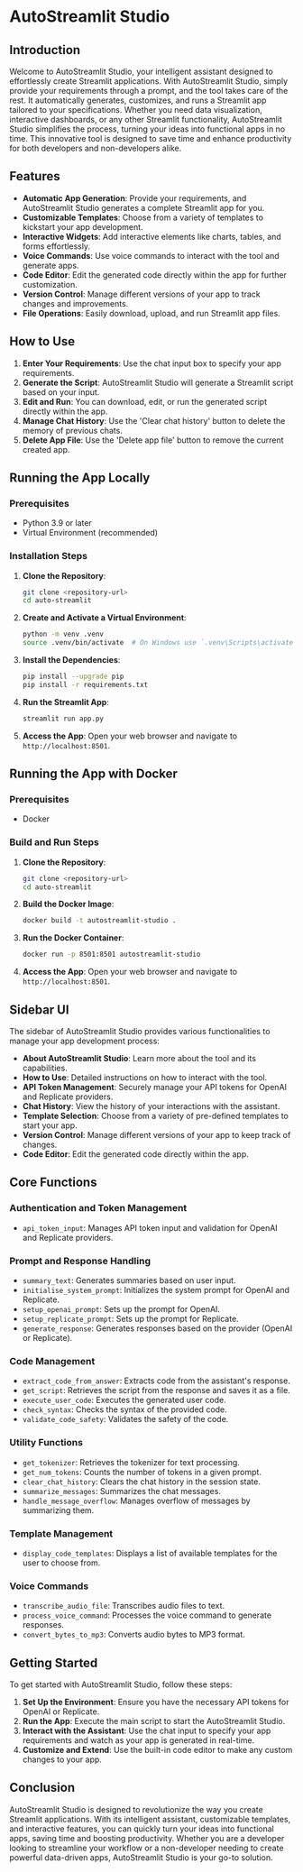 # AutoStreamlit Studio

## Introduction

Welcome to AutoStreamlit Studio, your intelligent assistant designed to effortlessly create Streamlit applications. With AutoStreamlit Studio, simply provide your requirements through a prompt, and the tool takes care of the rest. It automatically generates, customizes, and runs a Streamlit app tailored to your specifications. Whether you need data visualization, interactive dashboards, or any other Streamlit functionality, AutoStreamlit Studio simplifies the process, turning your ideas into functional apps in no time. This innovative tool is designed to save time and enhance productivity for both developers and non-developers alike.

## Features

- **Automatic App Generation**: Provide your requirements, and AutoStreamlit Studio generates a complete Streamlit app for you.
- **Customizable Templates**: Choose from a variety of templates to kickstart your app development.
- **Interactive Widgets**: Add interactive elements like charts, tables, and forms effortlessly.
- **Voice Commands**: Use voice commands to interact with the tool and generate apps.
- **Code Editor**: Edit the generated code directly within the app for further customization.
- **Version Control**: Manage different versions of your app to track changes and improvements.
- **File Operations**: Easily download, upload, and run Streamlit app files.

## How to Use
1. **Enter Your Requirements**: Use the chat input box to specify your app requirements.
2. **Generate the Script**: AutoStreamlit Studio will generate a Streamlit script based on your input.
3. **Edit and Run**: You can download, edit, or run the generated script directly within the app.
4. **Manage Chat History**: Use the 'Clear chat history' button to delete the memory of previous chats.
5. **Delete App File**: Use the 'Delete app file' button to remove the current created app.

## Running the App Locally

### Prerequisites
- Python 3.9 or later
- Virtual Environment (recommended)

### Installation Steps
1. **Clone the Repository**:
    ```sh
    git clone <repository-url>
    cd auto-streamlit
    ```

2. **Create and Activate a Virtual Environment**:
    ```sh
    python -m venv .venv
    source .venv/bin/activate  # On Windows use `.venv\Scripts\activate`
    ```

3. **Install the Dependencies**:
    ```sh
    pip install --upgrade pip
    pip install -r requirements.txt
    ```

4. **Run the Streamlit App**:
    ```sh
    streamlit run app.py
    ```

5. **Access the App**:
    Open your web browser and navigate to `http://localhost:8501`.

## Running the App with Docker

### Prerequisites
- Docker

### Build and Run Steps
1. **Clone the Repository**:
    ```sh
    git clone <repository-url>
    cd auto-streamlit
    ```

2. **Build the Docker Image**:
    ```sh
    docker build -t autostreamlit-studio .
    ```

3. **Run the Docker Container**:
    ```sh
    docker run -p 8501:8501 autostreamlit-studio
    ```

4. **Access the App**:
    Open your web browser and navigate to `http://localhost:8501`.

## Sidebar UI
The sidebar of AutoStreamlit Studio provides various functionalities to manage your app development process:
- **About AutoStreamlit Studio**: Learn more about the tool and its capabilities.
- **How to Use**: Detailed instructions on how to interact with the tool.
- **API Token Management**: Securely manage your API tokens for OpenAI and Replicate providers.
- **Chat History**: View the history of your interactions with the assistant.
- **Template Selection**: Choose from a variety of pre-defined templates to start your app.
- **Version Control**: Manage different versions of your app to keep track of changes.
- **Code Editor**: Edit the generated code directly within the app.

## Core Functions
### Authentication and Token Management
- `api_token_input`: Manages API token input and validation for OpenAI and Replicate providers.

### Prompt and Response Handling
- `summary_text`: Generates summaries based on user input.
- `initialise_system_prompt`: Initializes the system prompt for OpenAI and Replicate.
- `setup_openai_prompt`: Sets up the prompt for OpenAI.
- `setup_replicate_prompt`: Sets up the prompt for Replicate.
- `generate_response`: Generates responses based on the provider (OpenAI or Replicate).

### Code Management
- `extract_code_from_answer`: Extracts code from the assistant's response.
- `get_script`: Retrieves the script from the response and saves it as a file.
- `execute_user_code`: Executes the generated user code.
- `check_syntax`: Checks the syntax of the provided code.
- `validate_code_safety`: Validates the safety of the code.

### Utility Functions
- `get_tokenizer`: Retrieves the tokenizer for text processing.
- `get_num_tokens`: Counts the number of tokens in a given prompt.
- `clear_chat_history`: Clears the chat history in the session state.
- `summarize_messages`: Summarizes the chat messages.
- `handle_message_overflow`: Manages overflow of messages by summarizing them.

### Template Management
- `display_code_templates`: Displays a list of available templates for the user to choose from.

### Voice Commands
- `transcribe_audio_file`: Transcribes audio files to text.
- `process_voice_command`: Processes the voice command to generate responses.
- `convert_bytes_to_mp3`: Converts audio bytes to MP3 format.

## Getting Started
To get started with AutoStreamlit Studio, follow these steps:
1. **Set Up the Environment**: Ensure you have the necessary API tokens for OpenAI or Replicate.
2. **Run the App**: Execute the main script to start the AutoStreamlit Studio.
3. **Interact with the Assistant**: Use the chat input to specify your app requirements and watch as your app is generated in real-time.
4. **Customize and Extend**: Use the built-in code editor to make any custom changes to your app.

## Conclusion
AutoStreamlit Studio is designed to revolutionize the way you create Streamlit applications. With its intelligent assistant, customizable templates, and interactive features, you can quickly turn your ideas into functional apps, saving time and boosting productivity. Whether you are a developer looking to streamline your workflow or a non-developer needing to create powerful data-driven apps, AutoStreamlit Studio is your go-to solution.